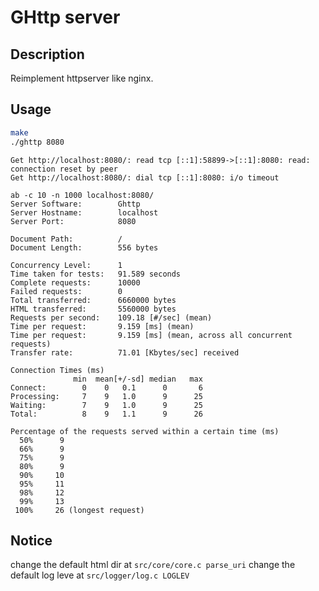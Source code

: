 # GHttp server

## Description

Reimplement httpserver like nginx.

## Usage

```sh
make
./ghttp 8080
```
```
Get http://localhost:8080/: read tcp [::1]:58899->[::1]:8080: read: connection reset by peer
Get http://localhost:8080/: dial tcp [::1]:8080: i/o timeout

ab -c 10 -n 1000 localhost:8080/
Server Software:        Ghttp
Server Hostname:        localhost
Server Port:            8080

Document Path:          /
Document Length:        556 bytes

Concurrency Level:      1
Time taken for tests:   91.589 seconds
Complete requests:      10000
Failed requests:        0
Total transferred:      6660000 bytes
HTML transferred:       5560000 bytes
Requests per second:    109.18 [#/sec] (mean)
Time per request:       9.159 [ms] (mean)
Time per request:       9.159 [ms] (mean, across all concurrent requests)
Transfer rate:          71.01 [Kbytes/sec] received

Connection Times (ms)
              min  mean[+/-sd] median   max
Connect:        0    0   0.1      0       6
Processing:     7    9   1.0      9      25
Waiting:        7    9   1.0      9      25
Total:          8    9   1.1      9      26

Percentage of the requests served within a certain time (ms)
  50%      9
  66%      9
  75%      9
  80%      9
  90%     10
  95%     11
  98%     12
  99%     13
 100%     26 (longest request)
```

## Notice

change the default html dir at `src/core/core.c parse_uri`
change the default log leve at `src/logger/log.c LOGLEV`
